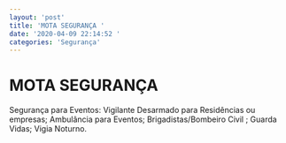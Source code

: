 ```yaml
---
layout: 'post'
title: 'MOTA SEGURANÇA '
date: '2020-04-09 22:14:52 '
categories: 'Segurança'
---
```


# MOTA SEGURANÇA 

Segurança para Eventos: Vigilante Desarmado  para Residências ou empresas; Ambulância para Eventos; Brigadistas/Bombeiro Civil ; Guarda Vidas; Vigia Noturno.
